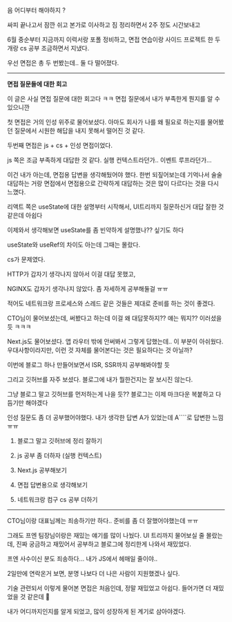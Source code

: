 음 어디부터 해야하지 ?

싸피 끝나고서 잠깐 쉬고 본가로 이사하고 짐 정리하면서 2주 정도 시간보내고

6월 중순부터 지금까지 이력서랑 포폴 정비하고, 면접 연습이랑 사이드 프로젝트 한 두개랑 cs 공부 조금하면서 지냈다.

우선 면접은 총 두 번봤는데.. 둘 다 떨어졌다.

---

**면접 질문들에 대한 회고**

이 글은 사실 면접 질문에 대한 회고다 ㅋㅋ 면접 질문에서 내가 부족한게 뭔지를 알 수 있으니깐

첫 면접은 거의 인성 위주로 물어보셨다. 아마도 회사가 나를 왜 필요로 하는지를 물어봤던 질문에서 시원한 해답을 내지 못해서 떨어진 것 같다.

두번째 면접은 js + cs + 인성 면접이었다.

js 쪽은 조금 부족하게 대답한 것 같다. 실행 컨텍스트라던가.. 이벤트 루프라던가...

이건 내가 아는데, 면접용 답변을 생각해뒀어야 했다. 한번 되짚어보는데 기억나서 술술 대답하는 거랑 면접에서 면접용으로 간략하게 대답하는 것은 많이 다르다는 것을 다시 느꼈다.

리액트 쪽은 useState에 대한 설명부터 시작해서, UI트리까지 질문하신거 대답 잘한 것 같은데 아쉽다

이제와서 생각해보면 useState를 좀 빈약하게 설명했나?? 싶기도 하다

useState와 useRef의 차이도 아는데 그때는 몰랐다.

cs가 문제였다.

HTTP가 갑자기 생각나지 않아서 이걸 대답 못했고,

NGINX도 갑자기 생각나지 않았다. 좀 자세하게 공부해둘걸 ㅠㅠ

적어도 네트워크랑 프로세스와 스레드 같은 것들은 제대로 준비를 하는 것이 좋겠다.

CTO님이 물어보셨는데, 써봤다고 하는데 이걸 왜 대답못하지?? 얘는 뭐지?? 이러셨을 듯 ㅋㅋㅋ

Next.js도 물어보셨다. 앱 라우터 밖에 안써봐서 그렇게 답했는데.. 이 부분이 아쉬웠다. 우대사항이라지만, 이런 것 자체를 물어본다는 것은 필요하다는 것 아닐까?

이번에 블로그 하나 만들어보면서 ISR, SSR까지 공부해봐야할 듯

그리고 깃허브를 자주 보셨다. 블로그에 내가 뭘한건지는 잘 보시진 않는다.

그냥 블로그 말고 깃허브를 먼저하는게 나을 듯?? 블로그는 이제 마크다운 복붙하고 다듬기만 해야겠다

인성 질문도 좀 더 공부했어야했다. 내가 생각한 답변 A가 있었는데 A````로 답변한 느낌 ㅠㅠ

1. 블로그 말고 깃허브에 정리 잘하기

2. js 공부 좀 더하자 (실행 컨텍스트)

3. Next.js 공부해보기

4. 면접 답변용으로 생각해보기

5. 네트워크랑 컴구 cs 공부 더하기

---

CTO님이랑 대표님께는 죄송하기만 하다.. 준비를 좀 더 잘했어야했는데 ㅠㅠ

그래도 프엔 팀장님이랑은 재밌는 얘기를 많이 나눴다. UI 트리까지 물어보실 줄 몰랐는데, 진짜 궁금하고 재밌어서 공부하고 블로그에 정리한게 나와서 재밌었다.

프엔 사수이신 분도 죄송하다... 내가 JS에서 헤매일 줄이야..

2일만에 연락온거 보면, 분명 나보다 더 나은 사람이 지원했겠나 싶다.

기술 관련되서 이렇게 물어본 면접은 처음인데, 정말 재밌었고 아쉽다. 들어가면 더 재밌었을 것 같은데 🥲

내가 어디까지인지를 알게 되었고, 많이 성장하게 된 계기로 삼아야겠다.

